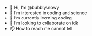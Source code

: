 - 👋 Hi, I’m @bubblysnowy
- 👀 I’m interested in coding and science
- 🌱 I’m currently learning coding
- 💞️ I’m looking to collaborate on idk
- 📫 How to reach me cannot tell

<!---
bubblysnowy/bubblysnowy is a ✨ special ✨ repository because its `README.md` (this file) appears on your GitHub profile.
You can click the Preview link to take a look at your changes.
--->
